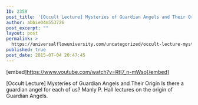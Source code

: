 ```yaml
---
ID: 2359
post_title: '[Occult Lecture] Mysteries of Guardian Angels and Their Origin'
author: abbie04m553726
post_excerpt: ""
layout: post
permalink: >
  https://universalflowuniversity.com/uncategorized/occult-lecture-mysteries-of-guardian-angels-and-their-origin/
published: true
post_date: 2015-07-04 20:47:45
---
```

[embed]https://www.youtube.com/watch?v=RtI7_n-mWso[/embed]<br>
<p>[Occult Lecture] Mysteries of Guardian Angels and Their Origin
Is there a guardian angel for each of us? Manly P. Hall lectures on the origin of Guardian Angels.</p>